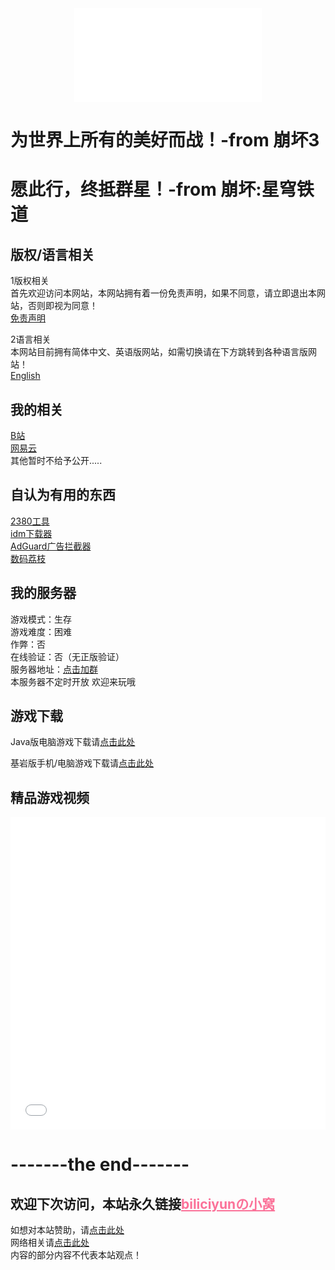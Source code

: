 ﻿
<div align="center">
  <iframe src="//music.163.com/outchain/player?type=2&id=1859652717&auto=0&height=66" scrolling="no" border="0" frameborder="no" framespacing="0" allowfullscreen="true"> </iframe>
</div>

# 为世界上所有的美好而战！-from 崩坏3
# 愿此行，终抵群星！-from 崩坏:星穹铁道

## 版权/语言相关
1版权相关<br>
首先欢迎访问本网站，本网站拥有着一份免责声明，如果不同意，请立即退出本网站，否则即视为同意！<br>
 [免责声明](http://biliciyun.cf/bqsm)<br>

2语言相关<br>
本网站目前拥有简体中文、英语版网站，如需切换请在下方跳转到各种语言版网站！<br>
 [English](https://biliciyun.cf/En/index-En)<br>

## 我的相关
 [B站](https://space.bilibili.com/2066547841?spm_id_from=333.1007.0.0)<br>
 [网易云](http://music.163.com/m/user/home?id=4055772206)<br>
 其他暂时不给予公开.....<br>
 
## 自认为有用的东西
 [2380工具](https://biliciyun.cf/2380download)<br>
 [idm下载器](http://biliciyun.cf/idm-smlz)<br>
 [AdGuard广告拦截器](http://biliciyun.cf/AdGuard-smlz)<br>
 [数码荔枝](http://biliciyun.cf/smlz)<br>

## 我的服务器
游戏模式：生存<br>
游戏难度：困难<br>
作弊：否<br>
在线验证：否（无正版验证）<br>
服务器地址：[点击加群](http://qm.qq.com/cgi-bin/qm/qr?_wv=1027&k=XzzCqUBn2EQe_-48ZSXwzkzFr3apw71H&authKey=IYfq%2FyblSI6du5nt6ggqU%2Fzjk%2FKDK%2BnrdhhKeGHZYCGhoGmVce27kh2m2jfWcOL3&noverify=0&group_code=748625855)<br>
本服务器不定时开放
欢迎来玩哦<br>

## 游戏下载

Java版电脑游戏下载请[点击此处](http://biliciyun.cf/javagame)<br>

基岩版手机/电脑游戏下载请[点击此处](http://biliciyun.cf/jygame)<br>


## 精品游戏视频

<div align="center">
  <iframe src="//player.bilibili.com/player.html?bvid=BV1aM4y1R77W&cid=137649199&page=1" allowfullscreen="allowfullscreen" width="100%" height="500" scrolling="no" frameborder="0" sandbox="allow-top-navigation allow-same-origin allow-forms allow-scripts"></iframe>
</div>

# -------the end-------
## 欢迎下次访问，本站永久链接<a href="https://biliciyun.cf" style="color: #FB7299">biliciyunの小窝</a>
如想对本站赞助，请[点击此处](http://biliciyun.cf/zanzhu)<br>
网络相关请[点击此处](http://biliciyun.cf/网络说明)<br>
内容的部分内容不代表本站观点！<br>
